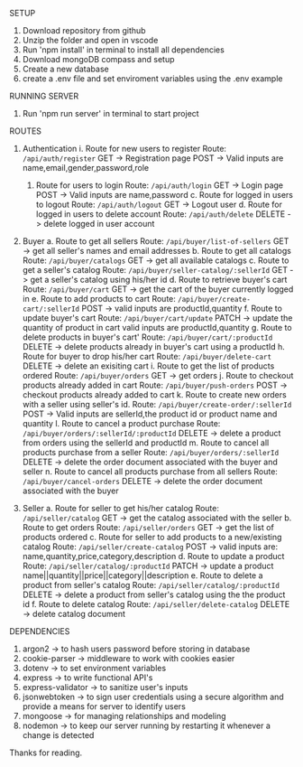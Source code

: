 SETUP

1. Download repository from github
2. Unzip the folder and open in vscode
3. Run 'npm install' in terminal to install all dependencies
4. Download mongoDB compass and setup
5. Create a new database
6. create a .env file and set enviroment variables using the .env example

RUNNING SERVER

1. Run 'npm run server' in terminal to start project

ROUTES

1. Authentication
   i. Route for new users to register
   Route: `/api/auth/register`
   GET -> Registration page
   POST -> Valid inputs are name,email,gender,password,role
   1. Route for users to login
   Route: `/api/auth/login`
   GET -> Login page
   POST -> Valid inputs are name,password
   c. Route for logged in users to logout
   Route: `/api/auth/logout`
   GET -> Logout user
   d. Route for logged in users to delete account
   Route: `/api/auth/delete`
   DELETE -> delete logged in user account

2. Buyer
   a. Route to get all sellers
   Route: `/api/buyer/list-of-sellers`
   GET -> get all seller's names and email addresses
   b. Route to get all catalogs
   Route: `/api/buyer/catalogs`
   GET -> get all available catalogs
   c. Route to get a seller's catalog
   Route: `/api/buyer/seller-catalog/:sellerId`
   GET -> get a seller's catalog using his/her id
   d. Route to retrieve buyer's cart
   Route: `/api/buyer/cart`
   GET -> get the cart of the buyer currently logged in
   e. Route to add products to cart
   Route: `/api/buyer/create-cart/:sellerId`
   POST -> valid inputs are productId,quantity
   f. Route to update buyer's cart
   Route: `/api/buyer/cart/update`
   PATCH -> update the quantity of product in cart
   valid inputs are productId,quantity
   g. Route to delete products in buyer's cart'
   Route: `/api/buyer/cart/:productId`
   DELETE -> delete products already in buyer's cart using a productId
   h. Route for buyer to drop his/her cart
   Route: `/api/buyer/delete-cart`
   DELETE -> delete an exisiting cart
   i. Route to get the list of products ordered
   Route: `/api/buyer/orders`
   GET -> get orders
   j. Route to checkout products already added in cart
   Route: `/api/buyer/push-orders`
   POST -> checkout products already added to cart
   k. Route to create new orders with a seller using seller's id.
   Route: `/api/buyer/create-order/:sellerId`
   POST -> Valid inputs are sellerId,the product id or product name and quantity
   l. Route to cancel a product purchase
   Route: `/api/buyer/orders/:sellerId/:productId`
   DELETE -> delete a product from orders using the sellerId and productId
   m. Route to cancel all products purchase from a seller
   Route: `/api/buyer/orders/:sellerId`
   DELETE -> delete the order document associated with the buyer and seller
   n. Route to cancel all products purchase from all sellers
   Route: `/api/buyer/cancel-orders`
   DELETE -> delete the order document associated with the buyer

3. Seller
   a. Route for seller to get his/her catalog
   Route: `/api/seller/catalog`
   GET -> get the catalog associated with the seller
   b. Route to get orders
   Route: `/api/seller/orders`
   GET -> get the list of products ordered
   c. Route for seller to add products to a new/existing catalog
   Route: `/api/seller/create-catalog`
   POST -> valid inputs are: name,quantity,price,category,description
   d. Route to update a product
   Route: `/api/seller/catalog/:productId`
   PATCH -> update a product name||quantity||price||category||description
   e. Route to delete a product from seller's catalog
   Route: `/api/seller/catalog/:productId`
   DELETE -> delete a product from seller's catalog using the the product id
   f. Route to delete catalog
   Route: `/api/seller/delete-catalog`
   DELETE -> delete catalog document

DEPENDENCIES

1. argon2 -> to hash users password before storing in database
2. cookie-parser -> middleware to work with cookies easier
3. dotenv -> to set environment variables
4. express -> to write functional API's
5. express-validator -> to sanitize user's inputs
6. jsonwebtoken -> to sign user credentials using a secure algorithm and provide a means for server to identify users
7. mongoose -> for managing relationships and modeling
8. nodemon -> to keep our server running by restarting it whenever a change is detected

Thanks for reading.
